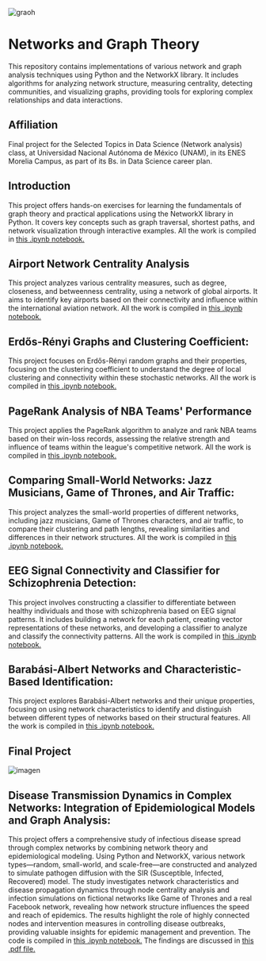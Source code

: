 ![graoh](https://github.com/user-attachments/assets/60aa43dc-c7fa-4fef-b8a0-78bcefaad90a)
# Networks and Graph Theory
This repository contains implementations of various network and graph analysis techniques using Python and the NetworkX library. It includes algorithms for analyzing network structure, measuring centrality, detecting communities, and visualizing graphs, providing tools for exploring complex relationships and data interactions.

## Affiliation
Final project for the Selected Topics in Data Science (Network analysis) class, at Universidad Nacional Autónoma de México (UNAM), in its ENES Morelia Campus, as part of its Bs. in Data Science career plan. 

## Introduction
This project offers hands-on exercises for learning the fundamentals of graph theory and practical applications using the NetworkX library in Python. It covers key concepts such as graph traversal, shortest paths, and network visualization through interactive examples. All the work is compiled in [this .ipynb notebook.](https://github.com/LuisDHuante/NetworkAnalysis/blob/main/Tarea1Grafos_LuisDavidHuante.ipynb)

## Airport Network Centrality Analysis
This project analyzes various centrality measures, such as degree, closeness, and betweenness centrality, using a network of global airports. It aims to identify key airports based on their connectivity and influence within the international aviation network. All the work is compiled in [this .ipynb notebook.](https://github.com/LuisDHuante/NetworkAnalysis/blob/main/Tarea2Centralidad_LuisDavidHuante(1).ipynb)

## Erdős-Rényi Graphs and Clustering Coefficient: 
This project focuses on Erdős-Rényi random graphs and their properties, focusing on the clustering coefficient to understand the degree of local clustering and connectivity within these stochastic networks. All the work is compiled in [this .ipynb notebook.](https://github.com/LuisDHuante/NetworkAnalysis/blob/main/ErdosRenyiLab_LuisDavidHuante.ipynb)


## PageRank Analysis of NBA Teams' Performance
This project applies the PageRank algorithm to analyze and rank NBA teams based on their win-loss records, assessing the relative strength and influence of teams within the league's competitive network. All the work is compiled in [this .ipynb notebook.](https://github.com/LuisDHuante/NetworkAnalysis/blob/main/Tarea2_NBA_LuisDavidHuante.ipynb)

## Comparing Small-World Networks: Jazz Musicians, Game of Thrones, and Air Traffic: 
This project analyzes the small-world properties of different networks, including jazz musicians, Game of Thrones characters, and air traffic, to compare their clustering and path lengths, revealing similarities and differences in their network structures. All the work is compiled in [this .ipynb notebook.](https://github.com/LuisDHuante/NetworkAnalysis/blob/main/Tarea_RedesDeMundoPeque%C3%B1o_LDH.ipynb)


## EEG Signal Connectivity and Classifier for Schizophrenia Detection: 
This project involves constructing a classifier to differentiate between healthy individuals and those with schizophrenia based on EEG signal patterns. It includes building a network for each patient, creating vector representations of these networks, and developing a classifier to analyze and classify the connectivity patterns. All the work is compiled in [this .ipynb notebook.](https://github.com/LuisDHuante/NetworkAnalysis/blob/main/ConectividadEEG_LuisDavidHuante.ipynb)


## Barabási-Albert Networks and Characteristic-Based Identification: 
This project explores Barabási-Albert networks and their unique properties, focusing on using network characteristics to identify and distinguish between different types of networks based on their structural features. All the work is compiled in [this .ipynb notebook.](https://github.com/LuisDHuante/NetworkAnalysis/blob/main/BarabasiAlbert.ipynb)


## Final Project
![imagen](https://github.com/user-attachments/assets/6e82ebea-d191-4a23-8353-4c914a7f3306)
## Disease Transmission Dynamics in Complex Networks: Integration of Epidemiological Models and Graph Analysis:
This project offers a comprehensive study of infectious disease spread through complex networks by combining network theory and epidemiological modeling. Using Python and NetworkX, various network types—random, small-world, and scale-free—are constructed and analyzed to simulate pathogen diffusion with the SIR (Susceptible, Infected, Recovered) model. The study investigates network characteristics and disease propagation dynamics through node centrality analysis and infection simulations on fictional networks like Game of Thrones and a real Facebook network, revealing how network structure influences the speed and reach of epidemics. The results highlight the role of highly connected nodes and intervention measures in controlling disease outbreaks, providing valuable insights for epidemic management and prevention. The code is compiled in [this .ipynb notebook.]() The findings are discussed in [this .pdf file.](https://github.com/LuisDHuante/NetworkAnalysis/blob/main/RedesyTransmisionPatogenos_LuisDavidHuante.pdf)

